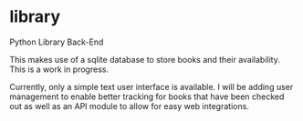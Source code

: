 # library
Python Library Back-End

This makes use of a sqlite database to store books and their availability. This is a work in progress.

Currently, only a simple text user interface is available. I will be adding user management to enable better tracking for books that have been checked out as well as an API module to allow for easy web integrations.
